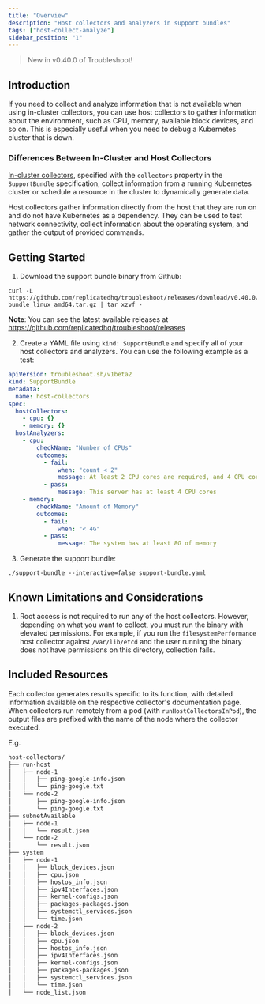 ```yaml
---
title: "Overview"
description: "Host collectors and analyzers in support bundles"
tags: ["host-collect-analyze"]
sidebar_position: "1"
---
```



> New in v0.40.0 of Troubleshoot!

## Introduction

If you need to collect and analyze information that is not available when using in-cluster collectors, you can use host collectors to gather information about the environment, such as CPU, memory, available block devices, and so on. This is especially useful when you need to debug a Kubernetes cluster that is down.

### Differences Between In-Cluster and Host Collectors

[In-cluster collectors](https://troubleshoot.sh/collect/collectors), specified with the `collectors` property in the `SupportBundle` specification, collect information from a running Kubernetes cluster or schedule a resource in the cluster to dynamically generate data.

Host collectors gather information directly from the host that they are run on and do not have Kubernetes as a dependency. They can be used to test network connectivity, collect information about the operating system, and gather the output of provided commands.

## Getting Started

1. Download the support bundle binary from Github:

```
curl -L https://github.com/replicatedhq/troubleshoot/releases/download/v0.40.0/support-bundle_linux_amd64.tar.gz | tar xzvf -
```

**Note**: You can see the latest available releases at https://github.com/replicatedhq/troubleshoot/releases

2. Create a YAML file using `kind: SupportBundle` and specify all of your host collectors and analyzers. You can use the following example as a test:

```yaml
apiVersion: troubleshoot.sh/v1beta2
kind: SupportBundle
metadata:
  name: host-collectors
spec:
  hostCollectors:
    - cpu: {}
    - memory: {}
  hostAnalyzers:
    - cpu:
        checkName: "Number of CPUs"
        outcomes:
          - fail:
              when: "count < 2"
              message: At least 2 CPU cores are required, and 4 CPU cores are recommended
          - pass:
              message: This server has at least 4 CPU cores
    - memory:
        checkName: "Amount of Memory"
        outcomes:
          - fail:
              when: "< 4G"
          - pass:
              message: The system has at least 8G of memory
```

3. Generate the support bundle:

```
./support-bundle --interactive=false support-bundle.yaml
```

## Known Limitations and Considerations

1. Root access is not required to run any of the host collectors. However, depending on what you want to collect, you must run the binary with elevated permissions. For example, if you run the `filesystemPerformance` host collector against `/var/lib/etcd` and the user running the binary does not have permissions on this directory, collection fails.

## Included Resources

Each collector generates results specific to its function, with detailed information available on the respective collector's documentation page. When collectors run remotely from a pod (with `runHostCollectorsInPod`), the output files are prefixed with the name of the node where the collector executed.

E.g.

```bash
host-collectors/
├── run-host
│   ├── node-1
│   │   ├── ping-google-info.json
│   │   └── ping-google.txt
│   └── node-2
│       ├── ping-google-info.json
│       └── ping-google.txt
├── subnetAvailable
│   ├── node-1
│   │   └── result.json
│   └── node-2
│       └── result.json
├── system
│   ├── node-1
│   │   ├── block_devices.json
│   │   ├── cpu.json
│   │   ├── hostos_info.json
│   │   ├── ipv4Interfaces.json
│   │   ├── kernel-configs.json
│   │   ├── packages-packages.json
│   │   ├── systemctl_services.json
│   │   └── time.json
│   ├── node-2
│   │   ├── block_devices.json
│   │   ├── cpu.json
│   │   ├── hostos_info.json
│   │   ├── ipv4Interfaces.json
│   │   ├── kernel-configs.json
│   │   ├── packages-packages.json
│   │   ├── systemctl_services.json
│   │   └── time.json
│   └── node_list.json
```
